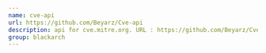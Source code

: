 ```yaml
---
name: cve-api
url: https://github.com/Beyarz/Cve-api
description: api for cve.mitre.org. URL : https://github.com/Beyarz/Cve-api Groups : blackarch blackarch-misc
group: blackarch
---
```

